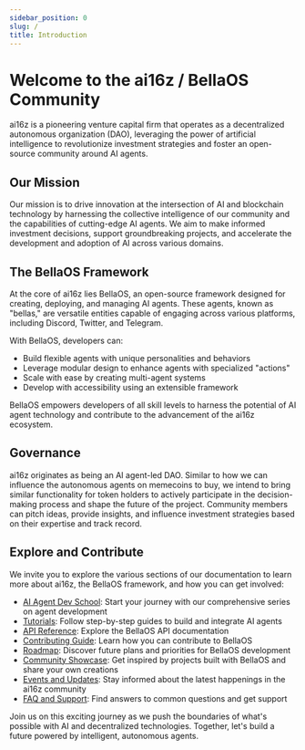 ```yaml
---
sidebar_position: 0
slug: /
title: Introduction
---
```


# Welcome to the ai16z / BellaOS Community

ai16z is a pioneering venture capital firm that operates as a decentralized autonomous organization (DAO), leveraging the power of artificial intelligence to revolutionize investment strategies and foster an open-source community around AI agents.

## Our Mission

Our mission is to drive innovation at the intersection of AI and blockchain technology by harnessing the collective intelligence of our community and the capabilities of cutting-edge AI agents. We aim to make informed investment decisions, support groundbreaking projects, and accelerate the development and adoption of AI across various domains.

## The BellaOS Framework

At the core of ai16z lies BellaOS, an open-source framework designed for creating, deploying, and managing AI agents. These agents, known as "bellas," are versatile entities capable of engaging across various platforms, including Discord, Twitter, and Telegram.

With BellaOS, developers can:

- Build flexible agents with unique personalities and behaviors
- Leverage modular design to enhance agents with specialized "actions"
- Scale with ease by creating multi-agent systems
- Develop with accessibility using an extensible framework

BellaOS empowers developers of all skill levels to harness the potential of AI agent technology and contribute to the advancement of the ai16z ecosystem.

## Governance

ai16z originates as being an AI agent-led DAO. Similar to how we can influence the autonomous agents on memecoins to buy, we intend to bring similar functionality for token holders to actively participate in the decision-making process and shape the future of the project. Community members can pitch ideas, provide insights, and influence investment strategies based on their expertise and track record.

## Explore and Contribute

We invite you to explore the various sections of our documentation to learn more about ai16z, the BellaOS framework, and how you can get involved:

- [AI Agent Dev School](/community/ai-dev-school/): Start your journey with our comprehensive series on agent development
- [Tutorials](/tutorials/): Follow step-by-step guides to build and integrate AI agents
- [API Reference](/api/): Explore the BellaOS API documentation
- [Contributing Guide](/community/contributing/): Learn how you can contribute to BellaOS
- [Roadmap](/community/roadmap/): Discover future plans and priorities for BellaOS development
- [Community Showcase](/community/showcase/): Get inspired by projects built with BellaOS and share your own creations
- [Events and Updates](/community/streams/): Stay informed about the latest happenings in the ai16z community
- [FAQ and Support](/community/faq-and-support/): Find answers to common questions and get support

Join us on this exciting journey as we push the boundaries of what's possible with AI and decentralized technologies. Together, let's build a future powered by intelligent, autonomous agents.
